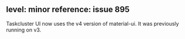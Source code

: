 level: minor
reference: issue 895
---
Taskcluster UI now uses the v4 version of material-ui. It was previously running on v3.